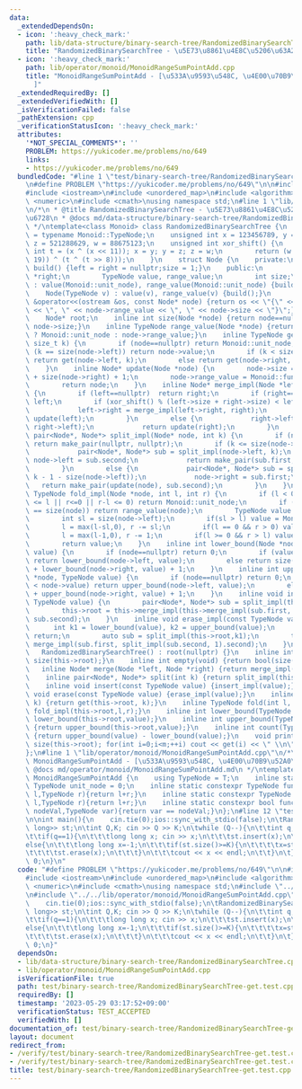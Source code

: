```yaml
---
data:
  _extendedDependsOn:
  - icon: ':heavy_check_mark:'
    path: lib/data-structure/binary-search-tree/RandomizedBinarySearchTree.cpp
    title: "RandomizedBinarySearchTree - \u5E73\u8861\u4E8C\u5206\u63A2\u7D22\u6728"
  - icon: ':heavy_check_mark:'
    path: lib/operator/monoid/MonoidRangeSumPointAdd.cpp
    title: "MonoidRangeSumPointAdd - [\u533A\u9593\u548C, \u4E00\u70B9\u52A0\u7B97\
      ]"
  _extendedRequiredBy: []
  _extendedVerifiedWith: []
  _isVerificationFailed: false
  _pathExtension: cpp
  _verificationStatusIcon: ':heavy_check_mark:'
  attributes:
    '*NOT_SPECIAL_COMMENTS*': ''
    PROBLEM: https://yukicoder.me/problems/no/649
    links:
    - https://yukicoder.me/problems/no/649
  bundledCode: "#line 1 \"test/binary-search-tree/RandomizedBinarySearchTree-get.test.cpp\"\
    \n#define PROBLEM \"https://yukicoder.me/problems/no/649\"\n\n#include <vector>\n\
    #include <iostream>\n#include <unordered_map>\n#include <algorithm>\n#include\
    \ <numeric>\n#include <cmath>\nusing namespace std;\n#line 1 \"lib/data-structure/binary-search-tree/RandomizedBinarySearchTree.cpp\"\
    \n/*\n * @title RandomizedBinarySearchTree - \u5E73\u8861\u4E8C\u5206\u63A2\u7D22\
    \u6728\n * @docs md/data-structure/binary-search-tree/RandomizedBinarySearchTree.md\n\
    \ */\ntemplate<class Monoid> class RandomizedBinarySearchTree {\n    using TypeNode\
    \ = typename Monoid::TypeNode;\n    unsigned int x = 123456789, y = 362436069,\
    \ z = 521288629, w = 88675123;\n    unsigned int xor_shift() {\n        unsigned\
    \ int t = (x ^ (x << 11)); x = y; y = z; z = w;\n        return (w = (w ^ (w >>\
    \ 19)) ^ (t ^ (t >> 8)));\n    }\n    struct Node {\n    private:\n        void\
    \ build() {left = right = nullptr;size = 1;}\n    public:\n        Node *left,\
    \ *right;\n        TypeNode value, range_value;\n        int size;\n        Node()\
    \ : value(Monoid::unit_node), range_value(Monoid::unit_node) {build();}\n    \
    \    Node(TypeNode v) : value(v), range_value(v) {build();}\n        friend ostream\
    \ &operator<<(ostream &os, const Node* node) {return os << \"{\" << node->value\
    \ << \", \" << node->range_value << \", \" << node->size << \"}\";}\n    };\n\
    \    Node* root;\n    inline int size(Node *node) {return node==nullptr ? 0 :\
    \ node->size;}\n    inline TypeNode range_value(Node *node) {return node==nullptr\
    \ ? Monoid::unit_node : node->range_value;}\n    inline TypeNode get(Node *node,\
    \ size_t k) {\n        if (node==nullptr) return Monoid::unit_node;\n        if\
    \ (k == size(node->left)) return node->value;\n        if (k < size(node->left))\
    \ return get(node->left, k);\n        else return get(node->right, k-1 - size(node->left));\n\
    \    }\n    inline Node* update(Node *node) {\n        node->size = size(node->left)\
    \ + size(node->right) + 1;\n        node->range_value = Monoid::func_fold(Monoid::func_fold(range_value(node->left),node->value),range_value(node->right));\n\
    \        return node;\n    }\n    inline Node* merge_impl(Node *left, Node *right)\
    \ {\n        if (left==nullptr)  return right;\n        if (right==nullptr) return\
    \ left;\n        if (xor_shift() % (left->size + right->size) < left->size) {\n\
    \            left->right = merge_impl(left->right, right);\n            return\
    \ update(left);\n        }\n        else {\n            right->left = merge_impl(left,\
    \ right->left);\n            return update(right);\n        }\n    }\n    inline\
    \ pair<Node*, Node*> split_impl(Node* node, int k) {\n        if (node==nullptr)\
    \ return make_pair(nullptr, nullptr);\n        if (k <= size(node->left)) {\n\
    \            pair<Node*, Node*> sub = split_impl(node->left, k);\n           \
    \ node->left = sub.second;\n            return make_pair(sub.first, update(node));\n\
    \        }\n        else {\n            pair<Node*, Node*> sub = split_impl(node->right,\
    \ k - 1 - size(node->left));\n            node->right = sub.first;\n         \
    \   return make_pair(update(node), sub.second);\n        }\n    }\n    inline\
    \ TypeNode fold_impl(Node *node, int l, int r) {\n        if (l < 0 || size(node)\
    \ <= l || r<=0 || r-l <= 0) return Monoid::unit_node;\n        if (l == 0 && r\
    \ == size(node)) return range_value(node);\n        TypeNode value = Monoid::unit_node;\n\
    \        int sl = size(node->left);\n        if(sl > l) value = Monoid::func_fold(value,fold_impl(node->left,l,min(sl,r)));\n\
    \        l = max(l-sl,0), r -= sl;\n        if(l == 0 && r > 0) value = Monoid::func_fold(value,node->value);\n\
    \        l = max(l-1,0), r -= 1;\n        if(l >= 0 && r > l) value = Monoid::func_fold(value,fold_impl(node->right,l,r));\n\
    \        return value;\n    }\n    inline int lower_bound(Node *node, TypeNode\
    \ value) {\n        if (node==nullptr) return 0;\n        if (value <= node->value)\
    \ return lower_bound(node->left, value);\n        else return size(node->left)\
    \ + lower_bound(node->right, value) + 1;\n    }\n    inline int upper_bound(Node\
    \ *node, TypeNode value) {\n        if (node==nullptr) return 0;\n        if (value\
    \ < node->value) return upper_bound(node->left, value);\n        else return size(node->left)\
    \ + upper_bound(node->right, value) + 1;\n    }\n    inline void insert_impl(const\
    \ TypeNode value) {\n        pair<Node*, Node*> sub = split_impl(this->root, lower_bound(this->root,value));\n\
    \        this->root = this->merge_impl(this->merge_impl(sub.first, new Node(value)),\
    \ sub.second);\n    }\n    inline void erase_impl(const TypeNode value) {\n  \
    \      int k1 = lower_bound(value), k2 = upper_bound(value);\n        if(k1==k2)\
    \ return;\n        auto sub = split_impl(this->root,k1);\n        this->root =\
    \ merge_impl(sub.first, split_impl(sub.second, 1).second);\n    }\npublic:\n \
    \   RandomizedBinarySearchTree() : root(nullptr) {}\n    inline int size() {return\
    \ size(this->root);}\n    inline int empty(void) {return bool(size()==0);}\n \
    \   inline Node* merge(Node *left, Node *right) {return merge_impl(left,right);}\n\
    \    inline pair<Node*, Node*> split(int k) {return split_impl(this->root,k);}\n\
    \    inline void insert(const TypeNode value) {insert_impl(value);}\n    inline\
    \ void erase(const TypeNode value) {erase_impl(value);}\n    inline TypeNode get(size_t\
    \ k) {return get(this->root, k);}\n    inline TypeNode fold(int l, int r) {return\
    \ fold_impl(this->root,l,r);}\n    inline int lower_bound(TypeNode value) {return\
    \ lower_bound(this->root,value);}\n    inline int upper_bound(TypeNode value)\
    \ {return upper_bound(this->root,value);}\n    inline int count(TypeNode value)\
    \ {return upper_bound(value) - lower_bound(value);}\n    void print() {int m =\
    \ size(this->root); for(int i=0;i<m;++i) cout << get(i) << \" \\n\"[i==m-1];}\n\
    };\n#line 1 \"lib/operator/monoid/MonoidRangeSumPointAdd.cpp\"\n/*\n * @title\
    \ MonoidRangeSumPointAdd - [\u533A\u9593\u548C, \u4E00\u70B9\u52A0\u7B97]\n *\
    \ @docs md/operator/monoid/MonoidRangeSumPointAdd.md\n */\ntemplate<class T> struct\
    \ MonoidRangeSumPointAdd {\n    using TypeNode = T;\n    inline static constexpr\
    \ TypeNode unit_node = 0;\n    inline static constexpr TypeNode func_fold(TypeNode\
    \ l,TypeNode r){return l+r;}\n    inline static constexpr TypeNode func_operate(TypeNode\
    \ l,TypeNode r){return l+r;}\n    inline static constexpr bool func_check(TypeNode\
    \ nodeVal,TypeNode var){return var == nodeVal;}\n};\n#line 12 \"test/binary-search-tree/RandomizedBinarySearchTree-get.test.cpp\"\
    \n\nint main(){\n    cin.tie(0);ios::sync_with_stdio(false);\n\tRandomizedBinarySearchTree<MonoidRangeSumPointAdd<long\
    \ long>> st;\n\tint Q,K; cin >> Q >> K;\n\twhile (Q--){\n\t\tint q; cin >> q;\n\
    \t\tif(q==1){\n\t\t\tlong long x; cin >> x;\n\t\t\tst.insert(x);\n\t\t}\n\t\t\
    else{\n\t\t\tlong long x=-1;\n\t\t\tif(st.size()>=K){\n\t\t\t\tx=st.get(K-1);\n\
    \t\t\t\tst.erase(x);\n\t\t\t}\n\t\t\tcout << x << endl;\n\t\t}\n\t}\n\n    return\
    \ 0;\n}\n"
  code: "#define PROBLEM \"https://yukicoder.me/problems/no/649\"\n\n#include <vector>\n\
    #include <iostream>\n#include <unordered_map>\n#include <algorithm>\n#include\
    \ <numeric>\n#include <cmath>\nusing namespace std;\n#include \"../../lib/data-structure/binary-search-tree/RandomizedBinarySearchTree.cpp\"\
    \n#include \"../../lib/operator/monoid/MonoidRangeSumPointAdd.cpp\"\n\nint main(){\n\
    \    cin.tie(0);ios::sync_with_stdio(false);\n\tRandomizedBinarySearchTree<MonoidRangeSumPointAdd<long\
    \ long>> st;\n\tint Q,K; cin >> Q >> K;\n\twhile (Q--){\n\t\tint q; cin >> q;\n\
    \t\tif(q==1){\n\t\t\tlong long x; cin >> x;\n\t\t\tst.insert(x);\n\t\t}\n\t\t\
    else{\n\t\t\tlong long x=-1;\n\t\t\tif(st.size()>=K){\n\t\t\t\tx=st.get(K-1);\n\
    \t\t\t\tst.erase(x);\n\t\t\t}\n\t\t\tcout << x << endl;\n\t\t}\n\t}\n\n    return\
    \ 0;\n}"
  dependsOn:
  - lib/data-structure/binary-search-tree/RandomizedBinarySearchTree.cpp
  - lib/operator/monoid/MonoidRangeSumPointAdd.cpp
  isVerificationFile: true
  path: test/binary-search-tree/RandomizedBinarySearchTree-get.test.cpp
  requiredBy: []
  timestamp: '2023-05-29 03:17:52+09:00'
  verificationStatus: TEST_ACCEPTED
  verifiedWith: []
documentation_of: test/binary-search-tree/RandomizedBinarySearchTree-get.test.cpp
layout: document
redirect_from:
- /verify/test/binary-search-tree/RandomizedBinarySearchTree-get.test.cpp
- /verify/test/binary-search-tree/RandomizedBinarySearchTree-get.test.cpp.html
title: test/binary-search-tree/RandomizedBinarySearchTree-get.test.cpp
---
```

